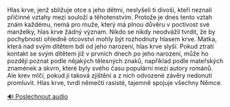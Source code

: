 
Hlas krve, jenž sbližuje otce s jeho dětmi, neslyšeli ti divoši, kteří neznali příčinné vztahy mezi souloží a těhotenstvím. Protože je dnes tento vztah znám každému, nemá pro muže, který má plnou důvěru v poctivost své manželky, hlas krve žádný význam. Nikdo se nikdy neodvážil tvrdit, že by pochybnosti ohledně otcovství mohly být rozhodnuty hlasem krve. Matka, která nad svým dítětem bdí od jeho narození, hlas krve slyší. Pokud ztratí kontakt se svým dítětem již v prvních dnech po jeho narození, může ho později poznat podle nějakých tělesných znaků, například podle mateřských znamének a skvrn, které byly svého času populární mezi autory románů. Ale krev mlčí, pokud ji taková zjištění a z nich odvozené závěry nedonutí promluvit. Hlas krve, tvrdí němečtí rasisté, tajemně spojuje všechny Němce.

[🔊 Poslechnout audio](/data/7-paragraphs/audio/chapter_37/para_006-Hlas-krve-jen-sbliuje-otce-s-jeho-dtmi-nesly.mp3)
